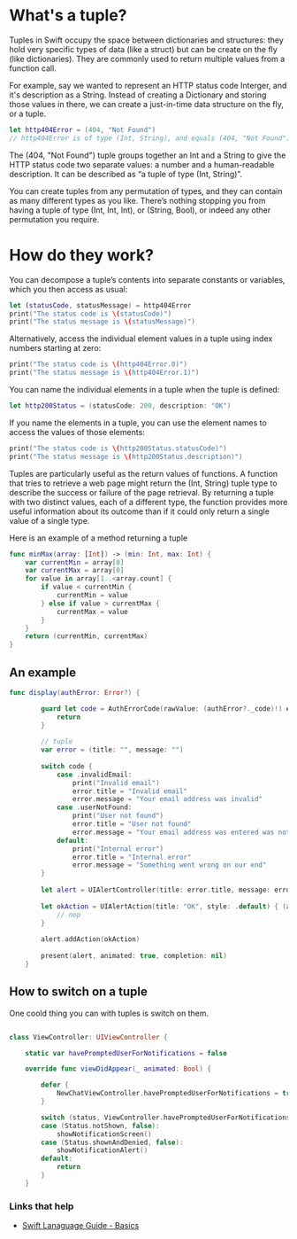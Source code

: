# What's a tuple?

Tuples in Swift occupy the space between dictionaries and structures: they hold very specific types of data (like a struct) but can be create on the fly (like dictionaries). They are commonly used to return multiple values from a function call.

For example, say we wanted to represent an HTTP status code Interger, and it's description as a String. Instead of creating a Dictionary and storing those values in there, we can create a just-in-time data structure on the fly, or a tuple.

```swift
let http404Error = (404, "Not Found")
// http404Error is of type (Int, String), and equals (404, "Not Found")
```

The (404, "Not Found") tuple groups together an Int and a String to give the HTTP status code two separate values: a number and a human-readable description. It can be described as “a tuple of type (Int, String)”.

You can create tuples from any permutation of types, and they can contain as many different types as you like. There’s nothing stopping you from having a tuple of type (Int, Int, Int), or (String, Bool), or indeed any other permutation you require.

# How do they work?

You can decompose a tuple’s contents into separate constants or variables, which you then access as usual:

```swift
let (statusCode, statusMessage) = http404Error
print("The status code is \(statusCode)")
print("The status message is \(statusMessage)")
```

Alternatively, access the individual element values in a tuple using index numbers starting at zero:

```swift
print("The status code is \(http404Error.0)")
print("The status message is \(http404Error.1)")
```

You can name the individual elements in a tuple when the tuple is defined:

```swift
let http200Status = (statusCode: 200, description: "OK")
```

If you name the elements in a tuple, you can use the element names to access the values of those elements:

```swift
print("The status code is \(http200Status.statusCode)")
print("The status message is \(http200Status.description)")
```

Tuples are particularly useful as the return values of functions. A function that tries to retrieve a web page might return the (Int, String) tuple type to describe the success or failure of the page retrieval. By returning a tuple with two distinct values, each of a different type, the function provides more useful information about its outcome than if it could only return a single value of a single type. 

Here is an example of a method returning a tuple

```swift
func minMax(array: [Int]) -> (min: Int, max: Int) {
    var currentMin = array[0]
    var currentMax = array[0]
    for value in array[1..<array.count] {
        if value < currentMin {
            currentMin = value
        } else if value > currentMax {
            currentMax = value
        }
    }
    return (currentMin, currentMax)
}
```

## An example


```swift
func display(authError: Error?) {

        guard let code = AuthErrorCode(rawValue: (authError?._code)!) else {
            return
        }
        
        // tuple
        var error = (title: "", message: "")
        
        switch code {
            case .invalidEmail:
                print("Invalid email")
                error.title = "Invalid email"
                error.message = "Your email address was invalid"
            case .userNotFound:
                print("User not found")
                error.title = "User not found"
                error.message = "Your email address was entered was not found in the system"
            default:
                print("Internal error")
                error.title = "Internal error"
                error.message = "Something went wrong on our end"
        }
        
        let alert = UIAlertController(title: error.title, message: error.message, preferredStyle: .alert)
        
        let okAction = UIAlertAction(title: "OK", style: .default) { (action:UIAlertAction) in
            // nop
        }
        
        alert.addAction(okAction)
        
        present(alert, animated: true, completion: nil)
    }
```

## How to switch on a tuple

One coold thing you can with tuples is switch on them.

```swift

class ViewController: UIViewController {

    static var havePromptedUserForNotifications = false

    override func viewDidAppear(_ animated: Bool) {

        defer {
            NewChatViewController.havePromptedUserForNotifications = true
        }

        switch (status, ViewController.havePromptedUserForNotifications)  {
        case (Status.notShown, false):
            showNotificationScreen()
        case (Status.shownAndDenied, false):
            showNotificationAlert()
        default:
            return
        }
    }
```
### Links that help

* [Swift Lanaguage Guide - Basics](https://docs.swift.org/swift-book/LanguageGuide/TheBasics.html)

